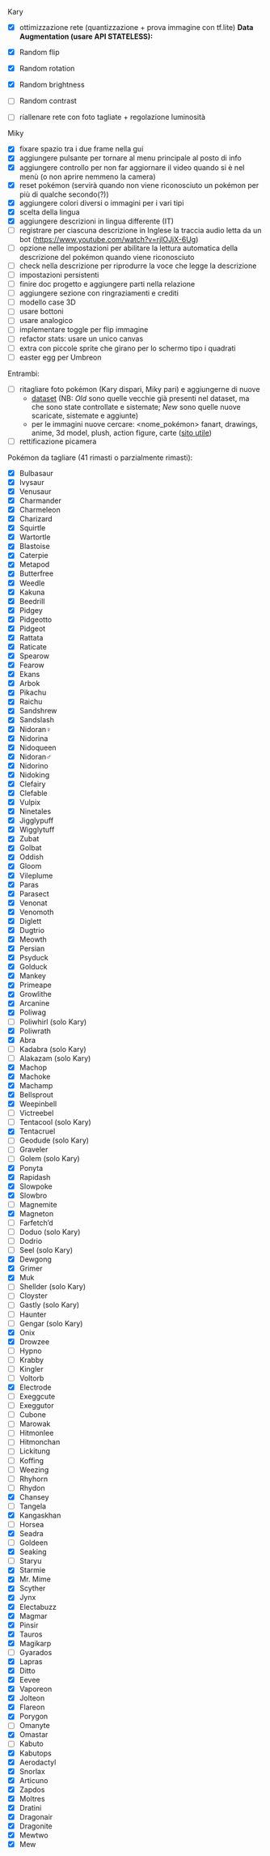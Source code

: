 Kary
- [x] ottimizzazione rete (quantizzazione + prova immagine con tf.lite)
**Data Augmentation (usare API STATELESS):**
- [x] Random flip
- [x] Random rotation
- [x] Random brightness
- [ ] Random contrast   
- [ ] riallenare rete con foto tagliate + regolazione luminosità


Miky
- [x] fixare spazio tra i due frame nella gui
- [x] aggiungere pulsante per tornare al menu principale al posto di info
- [x] aggiungere controllo per non far aggiornare il video quando si è nel menù (o non aprire nemmeno la camera)
- [x] reset pokémon (servirà quando non viene riconosciuto un pokémon per più di qualche secondo(?))
- [x] aggiungere colori diversi o immagini per i vari tipi
- [x] scelta della lingua
- [x] aggiungere descrizioni in lingua differente (IT)
- [ ] registrare per ciascuna descrizione in Inglese la traccia audio letta da un bot (https://www.youtube.com/watch?v=rjlOJjX-6Ug)
- [ ] opzione nelle impostazioni per abilitare la lettura automatica della descrizione del pokémon quando viene riconosciuto
- [ ] check nella descrizione per riprodurre la voce che legge la descrizione
- [ ] impostazioni persistenti
- [ ] finire doc progetto e aggiungere parti nella relazione
- [ ] aggiungere sezione con ringraziamenti e crediti
- [ ] modello case 3D
- [ ] usare bottoni
- [ ] usare analogico
- [ ] implementare toggle per flip immagine
- [ ] refactor stats: usare un unico canvas
- [ ] extra con piccole sprite che girano per lo schermo tipo i quadrati
- [ ] easter egg per Umbreon

Entrambi:
- [ ] ritagliare foto pokémon (Kary dispari, Miky pari) e aggiungerne di nuove
  - [dataset](https://liveunibo-my.sharepoint.com/personal/karina_chichifoi_studio_unibo_it/_layouts/15/onedrive.aspx?isAscending=false&id=%2Fpersonal%2Fkarina%5Fchichifoi%5Fstudio%5Funibo%5Fit%2FDocuments%2FPok%C3%A9dex%2Fdataset&sortField=Modified) (NB: *Old* sono quelle vecchie già presenti nel dataset, ma che sono state controllate e sistemate; *New* sono quelle nuove scaricate, sistemate e aggiunte)
  - per le immagini nuove cercare: <nome_pokémon> fanart, drawings, anime, 3d model, plush, action figure, carte ([sito utile](https://pkmncards.com/card))
- [ ] rettificazione picamera

<!-- Mi raccomando aggiornare il numero di pokémon rimasti 🥝-->
Pokémon da tagliare (41 rimasti o parzialmente rimasti):

- [x] Bulbasaur
- [x] Ivysaur
- [x] Venusaur
- [x] Charmander
- [x] Charmeleon
- [x] Charizard
- [x] Squirtle
- [x] Wartortle
- [x] Blastoise
- [x] Caterpie
- [x] Metapod
- [x] Butterfree
- [x] Weedle
- [x] Kakuna
- [x] Beedrill
- [x] Pidgey
- [x] Pidgeotto
- [x] Pidgeot
- [x] Rattata
- [x] Raticate
- [x] Spearow
- [x] Fearow
- [x] Ekans
- [x] Arbok
- [x] Pikachu
- [x] Raichu
- [x] Sandshrew
- [x] Sandslash
- [x] Nidoran♀
- [x] Nidorina
- [x] Nidoqueen
- [x] Nidoran♂
- [x] Nidorino
- [x] Nidoking
- [x] Clefairy
- [x] Clefable
- [x] Vulpix
- [x] Ninetales
- [x] Jigglypuff
- [x] Wigglytuff
- [x] Zubat
- [x] Golbat
- [x] Oddish
- [x] Gloom
- [x] Vileplume
- [x] Paras
- [x] Parasect
- [x] Venonat
- [x] Venomoth
- [x] Diglett
- [x] Dugtrio
- [x] Meowth
- [x] Persian
- [x] Psyduck
- [x] Golduck
- [x] Mankey
- [x] Primeape
- [x] Growlithe
- [x] Arcanine
- [x] Poliwag
- [ ] Poliwhirl (solo Kary)
- [x] Poliwrath
- [x] Abra
- [ ] Kadabra (solo Kary)
- [ ] Alakazam (solo Kary)
- [x] Machop
- [x] Machoke
- [x] Machamp
- [x] Bellsprout
- [x] Weepinbell
- [ ] Victreebel
- [ ] Tentacool (solo Kary)
- [x] Tentacruel
- [ ] Geodude (solo Kary)
- [ ] Graveler
- [ ] Golem (solo Kary)
- [x] Ponyta
- [x] Rapidash
- [x] Slowpoke
- [x] Slowbro
- [ ] Magnemite
- [x] Magneton
- [ ] Farfetch’d
- [ ] Doduo (solo Kary)
- [ ] Dodrio
- [ ] Seel (solo Kary)
- [x] Dewgong
- [x] Grimer
- [x] Muk
- [ ] Shellder (solo Kary)
- [ ] Cloyster
- [ ] Gastly (solo Kary)
- [ ] Haunter
- [ ] Gengar (solo Kary)
- [x] Onix
- [x] Drowzee
- [ ] Hypno
- [ ] Krabby
- [ ] Kingler
- [ ] Voltorb
- [x] Electrode
- [ ] Exeggcute
- [ ] Exeggutor
- [ ] Cubone
- [ ] Marowak
- [ ] Hitmonlee
- [ ] Hitmonchan
- [ ] Lickitung
- [ ] Koffing
- [ ] Weezing
- [ ] Rhyhorn
- [ ] Rhydon
- [x] Chansey
- [ ] Tangela
- [x] Kangaskhan
- [ ] Horsea
- [x] Seadra
- [ ] Goldeen
- [x] Seaking
- [ ] Staryu
- [x] Starmie
- [x] Mr. Mime
- [x] Scyther
- [x] Jynx
- [x] Electabuzz
- [x] Magmar
- [x] Pinsir
- [x] Tauros
- [x] Magikarp
- [ ] Gyarados
- [x] Lapras
- [x] Ditto
- [x] Eevee
- [x] Vaporeon
- [x] Jolteon
- [x] Flareon
- [x] Porygon
- [ ] Omanyte
- [x] Omastar
- [ ] Kabuto
- [x] Kabutops
- [x] Aerodactyl
- [x] Snorlax
- [x] Articuno
- [x] Zapdos
- [x] Moltres
- [x] Dratini
- [x] Dragonair
- [x] Dragonite
- [x] Mewtwo
- [x] Mew
